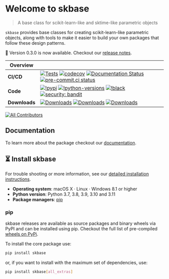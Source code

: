 
# Welcome to skbase

> A base class for scikit-learn-like and sktime-like parametric objects

`skbase` provides base classes for creating scikit-learn-like parametric objects,
along with tools to make it easier to build your own packages that follow these
design patterns.

:rocket: Version 0.3.0 is now available. Checkout our
[release notes](https://skbase.readthedocs.io/en/latest/changelog.html).

| Overview | |
|---|---|
| **CI/CD** | [![Tests](https://github.com/sktime/skbase/actions/workflows/test.yml/badge.svg?branch=main)](https://github.com/sktime/skbase/actions/workflows/test.yml) [![codecov](https://codecov.io/gh/sktime/skbase/branch/main/graph/badge.svg?token=2J424NLO82)](https://codecov.io/gh/sktime/skbase) [![Documentation Status](https://readthedocs.org/projects/baseobject/badge/?version=latest)](https://baseobject.readthedocs.io/en/latest/?badge=latest) [![pre-commit.ci status](https://results.pre-commit.ci/badge/github/sktime/skbase/main.svg)](https://results.pre-commit.ci/latest/github/sktime/skbase/main) |
| **Code** |  [![!pypi](https://img.shields.io/pypi/v/skbase?color=orange)](https://pypi.org/project/skbase/)  [![!python-versions](https://img.shields.io/pypi/pyversions/skbase)](https://www.python.org/) [![!black](https://img.shields.io/badge/code%20style-black-000000.svg)](https://github.com/psf/black) [![security: bandit](https://img.shields.io/badge/security-bandit-yellow.svg)](https://github.com/PyCQA/bandit) |
| **Downloads**| [![Downloads](https://static.pepy.tech/personalized-badge/skbase?period=week&units=international_system&left_color=grey&right_color=blue&left_text=weekly%20(pypi))](https://pepy.tech/project/skbase) [![Downloads](https://static.pepy.tech/personalized-badge/skbase?period=month&units=international_system&left_color=grey&right_color=blue&left_text=monthly%20(pypi))](https://pepy.tech/project/skbase) [![Downloads](https://static.pepy.tech/personalized-badge/skbase?period=total&units=international_system&left_color=grey&right_color=blue&left_text=cumulative%20(pypi))](https://pepy.tech/project/skbase) |

<!-- ALL-CONTRIBUTORS-BADGE:START - Do not remove or modify this section -->
[![All Contributors](https://img.shields.io/badge/all_contributors-13-orange.svg?style=flat-square)](#contributors)
<!-- ALL-CONTRIBUTORS-BADGE:END -->

## Documentation

To learn more about the package checkout our [documentation](https://baseobject.readthedocs.io/en/latest/).

## :hourglass_flowing_sand: Install skbase
For trouble shooting or more information, see our
[detailed installation instructions](https://baseobject.readthedocs.io/en/latest/user_documentation/installation.html).

- **Operating system**: macOS X · Linux · Windows 8.1 or higher
- **Python version**: Python 3.7, 3.8, 3.9, 3.10 and 3.11
- **Package managers**: [pip]

[pip]: https://pip.pypa.io/en/stable/

### pip
skbase releases are available as source packages and binary wheels via PyPI
and can be installed using pip. Checkout the full list of pre-compiled [wheels on PyPi](https://pypi.org/simple/skbase/).

To install the core package use:

```bash
pip install skbase
```

or, if you want to install with the maximum set of dependencies, use:

```bash
pip install skbase[all_extras]
```
